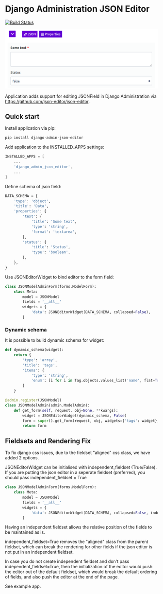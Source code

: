 # Django Administration JSON Editor

[![Build Status](https://travis-ci.org/abogushov/django-admin-json-editor.svg?branch=master)](https://travis-ci.org/abogushov/django-admin-json-editor)

![Admin Json Editor](example/example.png)


Application adds support for editing JSONField in Django Administration via https://github.com/json-editor/json-editor.

## Quick start

Install application via pip:

```bash
pip install django-admin-json-editor
```

Add application to the INSTALLED_APPS settings:

```python
INSTALLED_APPS = [
    ...
    'django_admin_json_editor',
    ...
]
```

Define schema of json field:

```python
DATA_SCHEMA = {
    'type': 'object',
    'title': 'Data',
    'properties': {
        'text': {
            'title': 'Some text',
            'type': 'string',
            'format': 'textarea',
        },
        'status': {
            'title': 'Status',
            'type': 'boolean',
        },
    },
}
```

Use JSONEditorWidget to bind editor to the form field:

```python
class JSONModelAdminForm(forms.ModelForm):
    class Meta:
        model = JSONModel
        fields = '__all__'
        widgets = {
            'data': JSONEditorWidget(DATA_SCHEMA, collapsed=False),
        }
```

### Dynamic schema

It is possible to build dynamic schema for widget:

```python
def dynamic_schema(widget):
    return {
        'type': 'array',
        'title': 'tags',
        'items': {
            'type': 'string',
            'enum': [i for i in Tag.objects.values_list('name', flat=True)],
        }
    }
```

```python
@admin.register(JSONModel)
class JSONModelAdmin(admin.ModelAdmin):
    def get_form(self, request, obj=None, **kwargs):
        widget = JSONEditorWidget(dynamic_schema, False)
        form = super().get_form(request, obj, widgets={'tags': widget}, **kwargs)
        return form
```


## Fieldsets and Rendering Fix
To fix django css issues, due to the fieldset "aligned" css class, we have added 2 options.

JSONEditorWidget can be initialised with independent_fieldset (True/False). If you are putting the json editor in
a seperate fieldset (preferred), you should pass independent_fieldset = True

```python
class JSONModelAdminForm(forms.ModelForm):
    class Meta:
        model = JSONModel
        fields = '__all__'
        widgets = {
            'data': JSONEditorWidget(DATA_SCHEMA, collapsed=False, independent_fieldset=True),
        }
```
Having an independent fieldset allows the relative position of the fields to be maintained as is.

independent_fieldset=True removes the "aligned" class from the parent fieldset, which can break the rendering for other fields
if the json editor is not put in an independent fieldset.

In case you do not create independent fieldset and don't pass independent_fieldset=True, then the initialization of the
editor would push the editor out of the default fieldset, which would break the default ordering of fields,
and also push the editor at the end of the page.

See example app.

